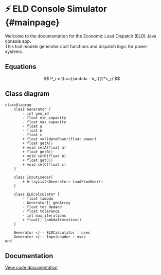 
<script src="https://cdn.jsdelivr.net/npm/mathjax@3/es5/tex-mml-chtml.js"></script> 
<script type="module"> import mermaid from 'https://cdn.jsdelivr.net/npm/mermaid@11.4/dist/mermaid.esm.min.mjs'; mermaid.initialize({ startOnLoad: true, theme: 'light' }); </script>




# ⚡ ELD Console Simulator {#mainpage}

Welcome to the documentation for the Economic Load Dispatch (ELD) Java console app.  
This tool models generator cost functions and dispatch logic for power systems.

## Equations

$$
P_i = \frac{lambda - b_i}{2*c_i}
$$

## Class diagram

```mermaid
classDiagram
    class Generator {
        - int gen_id
        - float min_capacity
        - float max_capacity
        - float a
        - float b
        - float c
        + float validatePower(float power)
        + float getA()
        + void setA(float a)
        + float getB()
        + void setB(float b)
        + float getC()
        + void setC(float c)
    }
    
    class InputLoader{
        + ArrayList<Generator> loadFromUser()
    }
    
    class ELDCalculator {
        - float lambda
        - Generator[] genArray
        - float tot_demand
        - float tolerance
        - int max_iterations
        + float[] lambdaIteration()
    }

    Generator <|-- ELDCalculator : uses
    Generator <|-- InputLoader : uses
end
```


## Documentation
[View code documentation](./docs/html/index.html)


